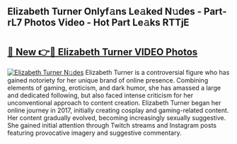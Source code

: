 ## Elizabeth Turner Onlyf𝚊ns Le𝚊ked N𝚞des - Part-rL7 Photos Video - Hot Part Le𝚊ks RTTjE

# <h2><a href="http://ab3401.deff.icu/?id=Elizabeth+Turner">🔗 New 👉🔴 Elizabeth Turner VIDEO Photos</a></h2>

[![Elizabeth Turner N𝚞des](https://i.imgur.com/rIISA9y.gif)](http://ab3401.deff.icu/?id=Elizabeth+Turner)
Elizabeth Turner is a controversial figure who has gained notoriety for her unique brand of online presence. Combining elements of gaming, eroticism, and dark humor, she has amassed a large and dedicated following, but also faced intense criticism for her unconventional approach to content creation. Elizabeth Turner began her online journey in 2017, initially creating cosplay and gaming-related content. Her content gradually evolved, becoming increasingly sexually suggestive. She gained initial attention through Twitch streams and Instagram posts featuring provocative imagery and suggestive commentary.

